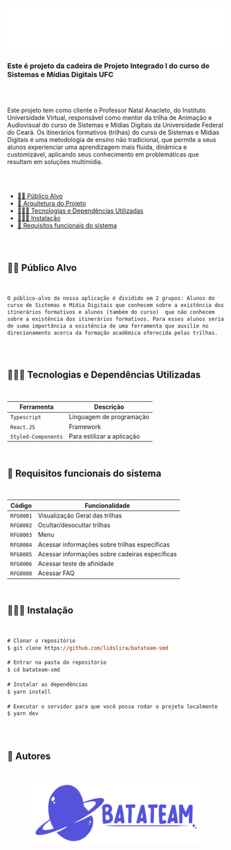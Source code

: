 <h1 align="center">
<img style="margin-top: 20px;" src="src/assets/azimute-logo.png">

### Este é projeto da cadeira de Projeto Integrado I do curso de Sistemas e Mídias Digitais UFC

<br>
<br>

 Este projeto tem como cliente o Professor Natal Anacleto, do Instituto Universidade Virtual, responsável como mentor da trilha de Animação e Audiovisual do curso de Sistemas e Mídias Digitais da Universidade Federal do Ceará. Os itinerários formativos (trilhas) do curso de Sistemas e Mídias Digitais é uma metodologia de ensino não tradicional, que permite a seus alunos experienciar uma aprendizagem mais fluida, dinâmica e customizável, aplicando seus conhecimento em problemáticas que resultam em soluções multimídia.


<br>
<br>

<!--ts-->

- [👧🏾 Público Alvo](#-Público)
- [📁 Arquitetura do Projeto](#-Arquitetura-do-Projeto)
- [👩🏾‍💻 Tecnologias e Dependências Utilizadas](#-Tecnologias-e-Dependências-Utilizadas)
- [👩🏾‍🔧 Instalação](#-Instalação)
- [🔧 Requisitos funcionais do sistema](#-Requisitos-Funcionais-Do-Sistema)


<!--te-->

<br>
<br>

## 👧🏾 Público Alvo

<br>

	O público-alvo da nossa aplicação é dividido em 2 grupos: Alunos do curso de Sistemas e Mídia Digitais que conhecem sobre a existência dos itinerários formativos e alunos (também do curso)  que não conhecem sobre a existência dos itinerários formativos. Para esses alunos seria de suma importância a existência de uma ferramenta que auxilie no direcionamento acerca da formação acadêmica oferecida pelas trilhas.

<br>
<br>



## 👩🏾‍💻 Tecnologias e Dependências Utilizadas

<br>

| Ferramenta | Descrição |
| --- | --- |
| `Typescript` | Linguagem de programação ||
| `React.JS`   | Framework|
| `Styled-Components`    | Para estilizar a aplicação |

<br>

## 🔧  Requisitos funcionais do sistema

<br>

| Código | Funcionalidade |
| --- | --- |
| `RFG0001` | Visualização Geral das trilhas ||
| `RFG0002`   | Ocultar/desocultar trilhas |
| `RFG0003`    | Menu |
| `RFG0004`    | Acessar informações sobre trilhas específicas |
| `RFG0005`    | Acessar informações sobre cadeiras específicas |
| `RFG0006`    | Acessar teste de afinidade |
| `RFG0008`    | Acessar FAQ |

<br>

## 👩🏾‍🔧 Instalação

<br>

```ps
# Clonar o repositório
$ git clone https://github.com/lidslira/batateam-smd

# Entrar na pasta do repositório
$ cd batateam-smd

# Instalar as dependências
$ yarn install

# Executar o servidor para que você possa rodar o projeto localmente
$ yarn dev
```
<br>
<br>

## 🥔 Autores

</br>

<p align="center">
<a>
 <img src="src/assets/logo-batateam-expand.png" width="400px;" alt="Batateam"/>
 <br/>
</a>
</p>
